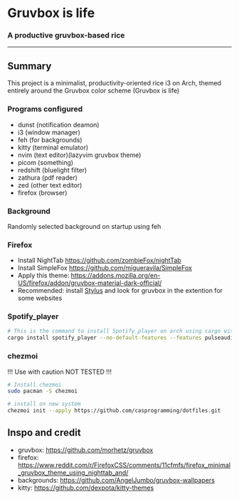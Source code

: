 # Gruvbox is life

### A productive gruvbox-based rice

---

## Summary

This project is a minimalist, productivity-oriented rice i3 on Arch, themed entirely around the Gruvbox color scheme (Gruvbox is life)

### Programs configured
- dunst (notification deamon)
- i3 (window manager)
- feh (for backgrounds)
- kitty (terminal emulator)
- nvim (text editor)(lazyvim gruvbox theme)
- picom (something)
- redshift (bluelight filter)
- zathura (pdf reader)
- zed (other text editor)
- firefox (browser)

### Background

Randomly selected background on startup using feh

### Firefox
- Install NightTab https://github.com/zombieFox/nightTab
- Install SimpleFox https://github.com/migueravila/SimpleFox
- Apply this theme: https://addons.mozilla.org/en-US/firefox/addon/gruvbox-material-dark-official/
- Recommended: install [Stylus](https://addons.mozilla.org/nl/firefox/addon/styl-us/) and look for gruvbox in the extention for some websites

### Spotify_player

```bash
# This is the command to install Spotify_player on arch using cargo with all features and the pulse-audio backend
cargo install spotify_player --no-default-features --features pulseaudio-backend,media-control,image,notify,daemon,fzf,streaming
```
  
### chezmoi
!!! Use with caution NOT TESTED !!!
```bash
# Install chezmoi
sudo pacman -S chezmoi
```
```bash
# install on new system
chezmoi init --apply https://github.com/casprogramming/dotfiles.git
```
## Inspo and credit
- gruvbox: https://github.com/morhetz/gruvbox
- firefox: https://www.reddit.com/r/FirefoxCSS/comments/11cfmfs/firefox_minimal_gruvbox_theme_using_nighttab_and/
- backgrounds: https://github.com/AngelJumbo/gruvbox-wallpapers
- kitty: https://github.com/dexpota/kitty-themes

